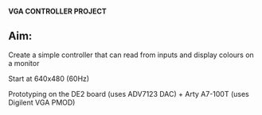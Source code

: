 #### VGA CONTROLLER PROJECT

## Aim:
Create a simple controller that can read from inputs and display colours on a monitor

Start at 640x480 (60Hz)

Prototyping on the DE2 board (uses ADV7123 DAC) + Arty A7-100T (uses Digilent VGA PMOD)
